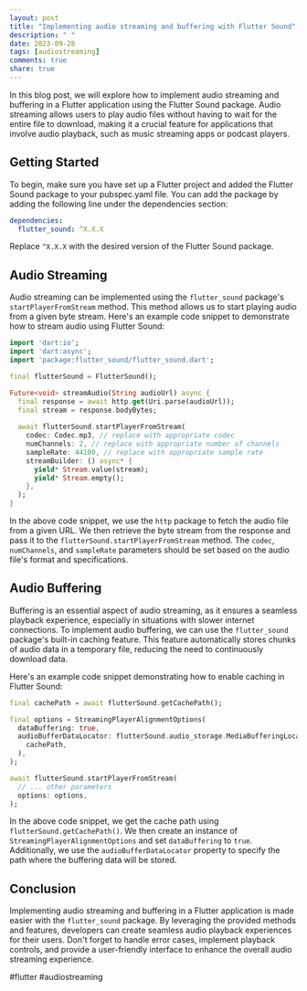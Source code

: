 ```yaml
---
layout: post
title: "Implementing audio streaming and buffering with Flutter Sound"
description: " "
date: 2023-09-28
tags: [audiostreaming]
comments: true
share: true
---
```


In this blog post, we will explore how to implement audio streaming and buffering in a Flutter application using the Flutter Sound package. Audio streaming allows users to play audio files without having to wait for the entire file to download, making it a crucial feature for applications that involve audio playback, such as music streaming apps or podcast players.

## Getting Started

To begin, make sure you have set up a Flutter project and added the Flutter Sound package to your pubspec.yaml file. You can add the package by adding the following line under the dependencies section:

```yaml
dependencies:
  flutter_sound: ^X.X.X
```

Replace `^X.X.X` with the desired version of the Flutter Sound package.

## Audio Streaming

Audio streaming can be implemented using the `flutter_sound` package's `startPlayerFromStream` method. This method allows us to start playing audio from a given byte stream. Here's an example code snippet to demonstrate how to stream audio using Flutter Sound:

```dart
import 'dart:io';
import 'dart:async';
import 'package:flutter_sound/flutter_sound.dart';

final flutterSound = FlutterSound();

Future<void> streamAudio(String audioUrl) async {
  final response = await http.get(Uri.parse(audioUrl));
  final stream = response.bodyBytes;
  
  await flutterSound.startPlayerFromStream(
    codec: Codec.mp3, // replace with appropriate codec
    numChannels: 2, // replace with appropriate number of channels
    sampleRate: 44100, // replace with appropriate sample rate
    streamBuilder: () async* {
      yield* Stream.value(stream);
      yield* Stream.empty();
    },
  );
}
```

In the above code snippet, we use the `http` package to fetch the audio file from a given URL. We then retrieve the byte stream from the response and pass it to the `flutterSound.startPlayerFromStream` method. The `codec`, `numChannels`, and `sampleRate` parameters should be set based on the audio file's format and specifications.

## Audio Buffering

Buffering is an essential aspect of audio streaming, as it ensures a seamless playback experience, especially in situations with slower internet connections. To implement audio buffering, we can use the `flutter_sound` package's built-in caching feature. This feature automatically stores chunks of audio data in a temporary file, reducing the need to continuously download data.

Here's an example code snippet demonstrating how to enable caching in Flutter Sound:

```dart
final cachePath = await flutterSound.getCachePath();

final options = StreamingPlayerAlignmentOptions(
  dataBuffering: true,
  audioBufferDataLocator: flutterSound.audio_storage.MediaBufferingLocator(
    cachePath,
  ),
);

await flutterSound.startPlayerFromStream(
  // ... other parameters
  options: options,
);
```

In the above code snippet, we get the cache path using `flutterSound.getCachePath()`. We then create an instance of `StreamingPlayerAlignmentOptions` and set `dataBuffering` to `true`. Additionally, we use the `audioBufferDataLocator` property to specify the path where the buffering data will be stored.

## Conclusion

Implementing audio streaming and buffering in a Flutter application is made easier with the `flutter_sound` package. By leveraging the provided methods and features, developers can create seamless audio playback experiences for their users. Don't forget to handle error cases, implement playback controls, and provide a user-friendly interface to enhance the overall audio streaming experience.

#flutter #audiostreaming